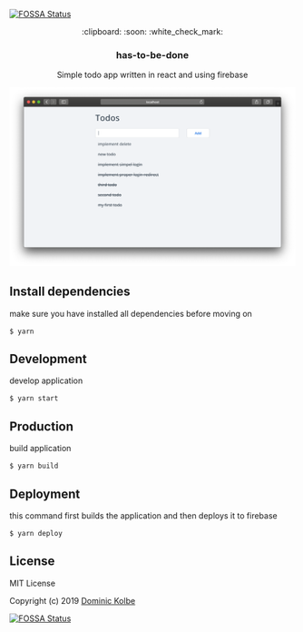 [![FOSSA Status](https://app.fossa.io/api/projects/git%2Bgithub.com%2Fdominickolbe%2Fhas-to-be-done.svg?type=shield)](https://app.fossa.io/projects/git%2Bgithub.com%2Fdominickolbe%2Fhas-to-be-done?ref=badge_shield)

<p align="center">
  <p align="center">:clipboard: :soon: :white_check_mark:</p>
  <h3 align="center">has-to-be-done</h3>
  <p align="center">Simple todo app written in react and using firebase<p>
</p>

<p align="center"><img src="screenshot.png" alt="screenshot"></p>

## Install dependencies
make sure you have installed all dependencies before moving on
```
$ yarn
```

## Development
develop application
```
$ yarn start
```

## Production
build application
```
$ yarn build
```

## Deployment
this command first builds the application and then deploys it to firebase
```
$ yarn deploy
```

## License
MIT License

Copyright (c) 2019 [Dominic Kolbe](https://dominickolbe.dk)


[![FOSSA Status](https://app.fossa.io/api/projects/git%2Bgithub.com%2Fdominickolbe%2Fhas-to-be-done.svg?type=large)](https://app.fossa.io/projects/git%2Bgithub.com%2Fdominickolbe%2Fhas-to-be-done?ref=badge_large)
